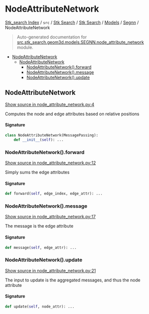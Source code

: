 # NodeAttributeNetwork

[Stk_search Index](../../../../../README.md#stk_search-index) / `src` / [Stk Search](../../../index.md#stk-search) / [Stk Search](../../../index.md#stk-search) / [Models](../index.md#models) / [Segnn](./index.md#segnn) / NodeAttributeNetwork

> Auto-generated documentation for [src.stk_search.geom3d.models.SEGNN.node_attribute_network](https://github.com/mohammedazzouzi15/STK_search/blob/main/src/stk_search/geom3d/models/SEGNN/node_attribute_network.py) module.

- [NodeAttributeNetwork](#nodeattributenetwork)
  - [NodeAttributeNetwork](#nodeattributenetwork-1)
    - [NodeAttributeNetwork().forward](#nodeattributenetwork()forward)
    - [NodeAttributeNetwork().message](#nodeattributenetwork()message)
    - [NodeAttributeNetwork().update](#nodeattributenetwork()update)

## NodeAttributeNetwork

[Show source in node_attribute_network.py:4](https://github.com/mohammedazzouzi15/STK_search/blob/main/src/stk_search/geom3d/models/SEGNN/node_attribute_network.py#L4)

Computes the node and edge attributes based on relative positions

#### Signature

```python
class NodeAttributeNetwork(MessagePassing):
    def __init__(self): ...
```

### NodeAttributeNetwork().forward

[Show source in node_attribute_network.py:12](https://github.com/mohammedazzouzi15/STK_search/blob/main/src/stk_search/geom3d/models/SEGNN/node_attribute_network.py#L12)

Simply sums the edge attributes

#### Signature

```python
def forward(self, edge_index, edge_attr): ...
```

### NodeAttributeNetwork().message

[Show source in node_attribute_network.py:17](https://github.com/mohammedazzouzi15/STK_search/blob/main/src/stk_search/geom3d/models/SEGNN/node_attribute_network.py#L17)

The message is the edge attribute

#### Signature

```python
def message(self, edge_attr): ...
```

### NodeAttributeNetwork().update

[Show source in node_attribute_network.py:21](https://github.com/mohammedazzouzi15/STK_search/blob/main/src/stk_search/geom3d/models/SEGNN/node_attribute_network.py#L21)

The input to update is the aggregated messages, and thus the node attribute

#### Signature

```python
def update(self, node_attr): ...
```